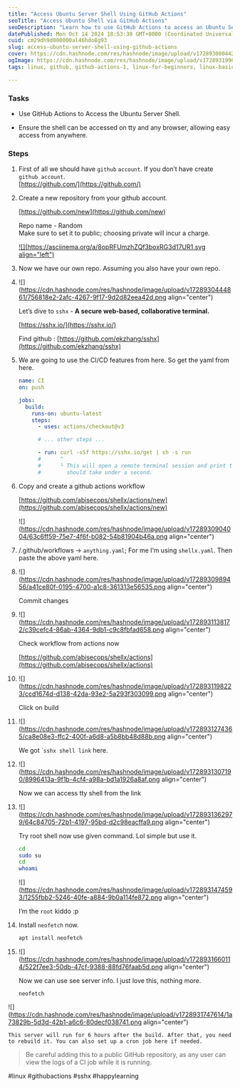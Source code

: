 ```yaml
---
title: "Access Ubuntu Server Shell Using GitHub Actions"
seoTitle: "Access Ubuntu Shell via GitHub Actions"
seoDescription: "Learn how to use GitHub Actions to access an Ubuntu Server shell from anywhere, securely, using the web-based terminal SSHX"
datePublished: Mon Oct 14 2024 18:53:30 GMT+0000 (Coordinated Universal Time)
cuid: cm29dh9d000000al46hdo8g93
slug: access-ubuntu-server-shell-using-github-actions
cover: https://cdn.hashnode.com/res/hashnode/image/upload/v1728930004424/6f1e5f75-bab8-479a-afde-e94b62faead6.png
ogImage: https://cdn.hashnode.com/res/hashnode/image/upload/v1728931990381/561ca0df-eb03-4d46-9405-8230fb461084.png
tags: linux, github, github-actions-1, linux-for-beginners, linux-basics

---
```


### Tasks

* Use GitHub Actions to Access the Ubuntu Server Shell.
    
* Ensure the shell can be accessed on tty and any browser, allowing easy access from anywhere.
    

### Steps

1. First of all we should have `github` `account`. If you don’t have create `github account`.  
    [https://github.com/](https://github.com/)
    
2. Create a new repository from your github account.
    
    [https://github.com/new](https://github.com/new)
    
    Repo name - Random  
    Make sure to set it to public; choosing private will incur a charge.
    
    [![](https://asciinema.org/a/8opRFUmzhZQf3boxRG3d17UR1.svg align="left")](https://asciinema.org/a/8opRFUmzhZQf3boxRG3d17UR1)
    
3. Now we have our own repo. Assuming you also have your own repo.
    
4. ![](https://cdn.hashnode.com/res/hashnode/image/upload/v1728930444861/756818e2-2afc-4267-9f17-9d2d82eea42d.png align="center")
    
    Let’s dive to `sshx` - **A secure web-based, collaborative terminal.**
    
    [https://sshx.io/](https://sshx.io/)
    
    Find github : [https://github.com/ekzhang/sshx](https://github.com/ekzhang/sshx)
    
5. We are going to use the CI/CD features from here. So get the yaml from here.
    
    ```yaml
    name: CI
    on: push
    
    jobs:
      build:
        runs-on: ubuntu-latest
        steps:
          - uses: actions/checkout@v3
    
          # ... other steps ...
    
          - run: curl -sSf https://sshx.io/get | sh -s run
          #      ^
          #      └ This will open a remote terminal session and print the URL. It
          #        should take under a second.
    ```
    
6. Copy and create a github actions workflow
    
    [https://github.com/abisecops/shellx/actions/new](https://github.com/abisecops/shellx/actions/new)
    
    ![](https://cdn.hashnode.com/res/hashnode/image/upload/v1728930904004/63c6ff59-75e7-4f6f-b082-54b81904b46a.png align="center")
    
7. /.github/workflows → `anything.yaml`; For me I’m using `shellx.yaml`. Then paste the above yaml here.
    
8. ![](https://cdn.hashnode.com/res/hashnode/image/upload/v1728930989456/a41ce80f-0195-4700-a1c8-361313e56535.png align="center")
    
    Commit changes
    
9. ![](https://cdn.hashnode.com/res/hashnode/image/upload/v1728931138172/c39cefc4-86ab-4364-9db1-c9c8fbfad658.png align="center")
    
    Check workflow from actions now
    
    [https://github.com/abisecops/shellx/actions](https://github.com/abisecops/shellx/actions)
    
10. ![](https://cdn.hashnode.com/res/hashnode/image/upload/v1728931198223/ccd1674d-d138-42da-93e2-5a293f303099.png align="center")
    
    Click on build
    
11. ![](https://cdn.hashnode.com/res/hashnode/image/upload/v1728931274365/ca8e08e3-ffc2-400f-a6d8-a5b8bb48d88b.png align="center")
    
    We got \``sshx shell link` here.
    
12. ![](https://cdn.hashnode.com/res/hashnode/image/upload/v1728931307190/8996413a-9f1b-4cf4-a98a-bd1a1926a8af.png align="center")
    
    Now we can access tty shell from the link
    
13. ![](https://cdn.hashnode.com/res/hashnode/image/upload/v1728931362979/64c84705-72b1-4197-95bd-d2c98eacffa9.png align="center")
    
    Try root shell now use given command. Lol simple but use it.
    
    ```bash
    cd 
    sudo su 
    cd
    whoami
    ```
    
    ![](https://cdn.hashnode.com/res/hashnode/image/upload/v1728931474593/1255fbb2-5246-40fe-a884-9b0a114fe872.png align="center")
    
    I’m the `root` kiddo :p
    
14. Install `neofetch` now.
    
    ```bash
    apt install neofetch
    ```
    
15. ![](https://cdn.hashnode.com/res/hashnode/image/upload/v1728931660114/522f7ee3-50db-47cf-9388-88fd76faab5d.png align="center")
    
    Now we can use see server info. I just love this, nothing more.
    
    `neofetch`
    

![](https://cdn.hashnode.com/res/hashnode/image/upload/v1728931747614/1a73829b-5d3d-42b1-a6c6-80decf038741.png align="center")

`This server will run for 6 hours after the build. After that, you need to rebuild it. You can also set up a cron job here if needed.`

> Be careful adding this to a public GitHub repository, as any user can view the logs of a CI job while it is running.

#linux #githubactions #sshx #happylearning